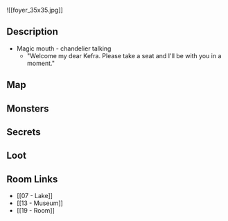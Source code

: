 
![[foyer_35x35.jpg]]

## Description

* Magic mouth - chandelier talking
	* "Welcome my dear Kefra. Please take a seat and I'll be with you in a moment."

## Map

## Monsters

## Secrets

## Loot

## Room Links

*  [[07 - Lake]]
*  [[13 - Museum]]
*  [[19 - Room]]
